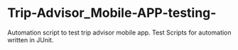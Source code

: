 # Trip-Advisor_Mobile-APP-testing-
Automation script to test trip advisor mobile app.
Test Scripts for automation written in JUnit. 
